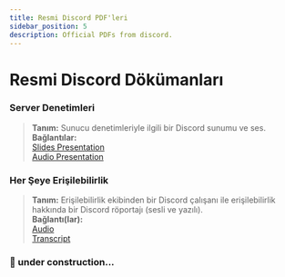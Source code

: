 ```yaml
---
title: Resmi Discord PDF'leri
sidebar_position: 5
description: Official PDFs from discord.
---
```

# Resmi Discord Dökümanları

### **Server Denetimleri**

> **Tanım:** Sunucu denetimleriyle ilgili bir Discord sunumu ve ses.  <br/>
**Bağlantılar:** <br/>
[Slides Presentation](https://docs.google.com/presentation/d/18QQyl0WhTOdYt0F0mBPQf2AusBPF7HqP8e39zjEwKsc/edit#slide=id.g130c86c984d_0_12)  <br/>
[Audio Presentation](https://cdn.discordapp.com/attachments/960960145800704030/982392876254232667/DAC_AuditingYourServer_ExperimentalContent.mp3)

### **Her Şeye Erişilebilirlik**
> **Tanım:** Erişilebilirlik ekibinden bir Discord çalışanı ile erişilebilirlik hakkında bir Discord röportajı (sesli ve yazılı). <br/>
**Bağlantı(lar):** <br/>
[Audio](https://dis.gd/RadioDiscord_Accessibility )  <br/>
[Transcript](https://dis.gd/RadioDiscordAccessibilityTranscript)

### 🚧 under construction...
